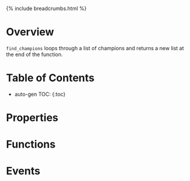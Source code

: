 {% include breadcrumbs.html %}
# Overview
``find_champions`` loops through a list of champions and returns a new list at the end of the function. 

# Table of Contents
* auto-gen TOC:
{:toc}

# Properties

# Functions

# Events
